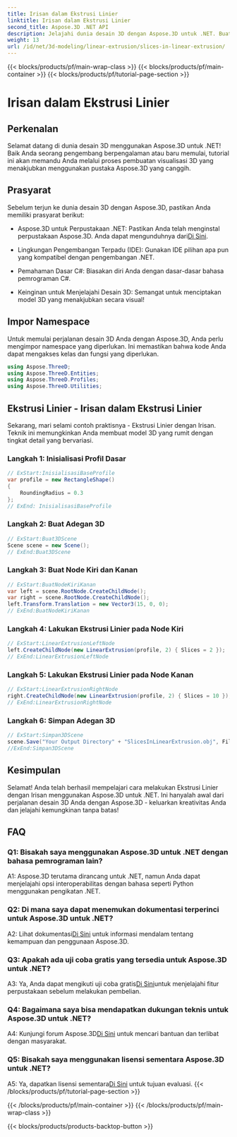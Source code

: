 ```yaml
---
title: Irisan dalam Ekstrusi Linier
linktitle: Irisan dalam Ekstrusi Linier
second_title: Aspose.3D .NET API
description: Jelajahi dunia desain 3D dengan Aspose.3D untuk .NET. Buat model menakjubkan menggunakan tutorial ekstrusi linier kami.
weight: 13
url: /id/net/3d-modeling/linear-extrusion/slices-in-linear-extrusion/
---
```


{{< blocks/products/pf/main-wrap-class >}}
{{< blocks/products/pf/main-container >}}
{{< blocks/products/pf/tutorial-page-section >}}

# Irisan dalam Ekstrusi Linier

## Perkenalan

Selamat datang di dunia desain 3D menggunakan Aspose.3D untuk .NET! Baik Anda seorang pengembang berpengalaman atau baru memulai, tutorial ini akan memandu Anda melalui proses pembuatan visualisasi 3D yang menakjubkan menggunakan pustaka Aspose.3D yang canggih.

## Prasyarat

Sebelum terjun ke dunia desain 3D dengan Aspose.3D, pastikan Anda memiliki prasyarat berikut:

-  Aspose.3D untuk Perpustakaan .NET: Pastikan Anda telah menginstal perpustakaan Aspose.3D. Anda dapat mengunduhnya dari[Di Sini](https://releases.aspose.com/3d/net/).

- Lingkungan Pengembangan Terpadu (IDE): Gunakan IDE pilihan apa pun yang kompatibel dengan pengembangan .NET.

- Pemahaman Dasar C#: Biasakan diri Anda dengan dasar-dasar bahasa pemrograman C#.

- Keinginan untuk Menjelajahi Desain 3D: Semangat untuk menciptakan model 3D yang menakjubkan secara visual!

## Impor Namespace

Untuk memulai perjalanan desain 3D Anda dengan Aspose.3D, Anda perlu mengimpor namespace yang diperlukan. Ini memastikan bahwa kode Anda dapat mengakses kelas dan fungsi yang diperlukan.

```csharp
using Aspose.ThreeD;
using Aspose.ThreeD.Entities;
using Aspose.ThreeD.Profiles;
using Aspose.ThreeD.Utilities;
```

## Ekstrusi Linier - Irisan dalam Ekstrusi Linier

Sekarang, mari selami contoh praktisnya - Ekstrusi Linier dengan Irisan. Teknik ini memungkinkan Anda membuat model 3D yang rumit dengan tingkat detail yang bervariasi.

### Langkah 1: Inisialisasi Profil Dasar

```csharp
// ExStart:InisialisasiBaseProfile
var profile = new RectangleShape()
{
    RoundingRadius = 0.3
};
// ExEnd: InisialisasiBaseProfile
```

### Langkah 2: Buat Adegan 3D

```csharp
// ExStart:Buat3DScene
Scene scene = new Scene();
// ExEnd:Buat3DScene
```

### Langkah 3: Buat Node Kiri dan Kanan

```csharp
// ExStart:BuatNodeKiriKanan
var left = scene.RootNode.CreateChildNode();
var right = scene.RootNode.CreateChildNode();
left.Transform.Translation = new Vector3(15, 0, 0);
// ExEnd:BuatNodeKiriKanan
```

### Langkah 4: Lakukan Ekstrusi Linier pada Node Kiri

```csharp
// ExStart:LinearExtrusionLeftNode
left.CreateChildNode(new LinearExtrusion(profile, 2) { Slices = 2 });
// ExEnd:LinearExtrusionLeftNode
```

### Langkah 5: Lakukan Ekstrusi Linier pada Node Kanan

```csharp
// ExStart:LinearExtrusionRightNode
right.CreateChildNode(new LinearExtrusion(profile, 2) { Slices = 10 });
// ExEnd:LinearExtrusionRightNode
```

### Langkah 6: Simpan Adegan 3D

```csharp
// ExStart:Simpan3DScene
scene.Save("Your Output Directory" + "SlicesInLinearExtrusion.obj", FileFormat.WavefrontOBJ);
//ExEnd:Simpan3DScene
```

## Kesimpulan

Selamat! Anda telah berhasil mempelajari cara melakukan Ekstrusi Linier dengan Irisan menggunakan Aspose.3D untuk .NET. Ini hanyalah awal dari perjalanan desain 3D Anda dengan Aspose.3D - keluarkan kreativitas Anda dan jelajahi kemungkinan tanpa batas!

## FAQ

### Q1: Bisakah saya menggunakan Aspose.3D untuk .NET dengan bahasa pemrograman lain?

A1: Aspose.3D terutama dirancang untuk .NET, namun Anda dapat menjelajahi opsi interoperabilitas dengan bahasa seperti Python menggunakan pengikatan .NET.

### Q2: Di mana saya dapat menemukan dokumentasi terperinci untuk Aspose.3D untuk .NET?

 A2: Lihat dokumentasi[Di Sini](https://reference.aspose.com/3d/net/) untuk informasi mendalam tentang kemampuan dan penggunaan Aspose.3D.

### Q3: Apakah ada uji coba gratis yang tersedia untuk Aspose.3D untuk .NET?

 A3: Ya, Anda dapat mengikuti uji coba gratis[Di Sini](https://releases.aspose.com/)untuk menjelajahi fitur perpustakaan sebelum melakukan pembelian.

### Q4: Bagaimana saya bisa mendapatkan dukungan teknis untuk Aspose.3D untuk .NET?

 A4: Kunjungi forum Aspose.3D[Di Sini](https://forum.aspose.com/c/3d/18) untuk mencari bantuan dan terlibat dengan masyarakat.

### Q5: Bisakah saya menggunakan lisensi sementara Aspose.3D untuk .NET?

 A5: Ya, dapatkan lisensi sementara[Di Sini](https://purchase.aspose.com/temporary-license/) untuk tujuan evaluasi.
{{< /blocks/products/pf/tutorial-page-section >}}

{{< /blocks/products/pf/main-container >}}
{{< /blocks/products/pf/main-wrap-class >}}

{{< blocks/products/products-backtop-button >}}
